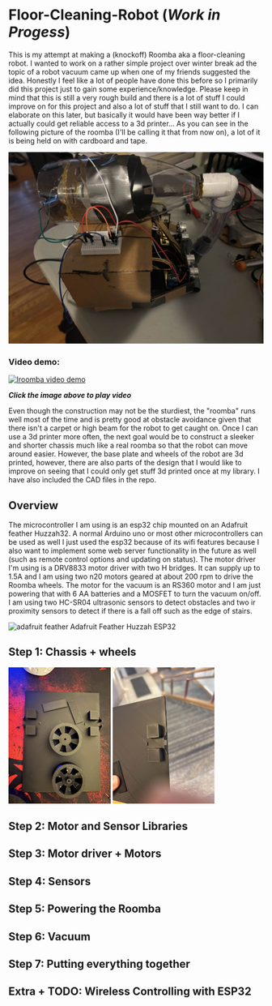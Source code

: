# Floor-Cleaning-Robot (***Work in Progess***)
This is my attempt at making a (knockoff) Roomba aka a floor-cleaning robot. I wanted to work on a rather simple project over winter break ad the topic of a robot vacuum came up when one of my friends suggested the idea. Honestly I feel like a lot of people have done this before so I primarily did this project just to gain some experience/knowledge. Please keep in mind that this is still a very rough build and there is a lot of stuff I could improve on for this project and also a lot of stuff that I still want to do. I can elaborate on this later, but basically it would have been way better if I actually could get reliable access to a 3d printer... 
As you can see in the following picture of the roomba (I'll be calling it that from now on), a lot of it is being held on with cardboard and tape. 

![alt text](https://github.com/MRFluffyNBS/Floor-Cleaning-Robot/blob/main/images/IMG_6248.jpg "Image of completed roomba")

### Video demo: 
[![Iroomba video demo](http://img.youtube.com/vi/Y5IRyU6TOsk/0.jpg)](http://www.youtube.com/watch?v=Y5IRyU6TOsk)

***Click the image above to play video***

Even though the construction may not be the sturdiest, the "roomba" runs well most of the time and is pretty good at obstacle avoidance given that there isn't a carpet or high beam for the robot to get caught on. Once I can use a 3d printer more often, the next goal would be to construct a sleeker and shorter chassis much like a real roomba so that the robot can move around easier. However, the base plate and wheels of the robot are 3d printed, however, there are also parts of the design that I would like to improve on seeing that I could only get stuff 3d printed once at my library. I have also included the CAD files in the repo. 

## Overview

The microcontroller I am using is an esp32 chip mounted on an Adafruit feather Huzzah32. A normal Arduino uno or most other microcontrollers can be used as well I just used the esp32 because of its wifi features because I also want to implement some web server functionality in the future as well (such as remote control options and updating on status). The motor driver I'm using is a DRV8833 motor driver with two H bridges. It can supply up to 1.5A and I am using two n20 motors geared at about 200 rpm to drive the Roomba wheels. The motor for the vacuum is an RS360 motor and I am just powering that with 6 AA batteries and a MOSFET to turn the vacuum on/off. I am using two HC-SR04 ultrasonic sensors to detect obstacles and two ir proximity sensors to detect if there is a fall off such as the edge of stairs. 

<img src="https://github.com/MRFluffyNBS/Floor-Cleaning-Robot/blob/main/images/feather.jpg" alt="adafruit feather" style="width:40%; height:auto;" />
Adafruit Feather Huzzah ESP32

## Step 1: Chassis + wheels
<p float="left">
  <img src="https://github.com/MRFluffyNBS/Floor-Cleaning-Robot/blob/main/images/cad1.jpg" alt="Chassis 1" style="width:40%; height:auto;" /> 
  <img src="https://github.com/MRFluffyNBS/Floor-Cleaning-Robot/blob/main/images/cad2.jpg" alt="Chassis 2" style="width:40%; height:auto;" />
</p>

## Step 2: Motor and Sensor Libraries 

## Step 3: Motor driver + Motors

## Step 4: Sensors 

## Step 5: Powering the Roomba 

## Step 6: Vacuum 

## Step 7: Putting everything together 

## Extra + TODO: Wireless Controlling with ESP32


